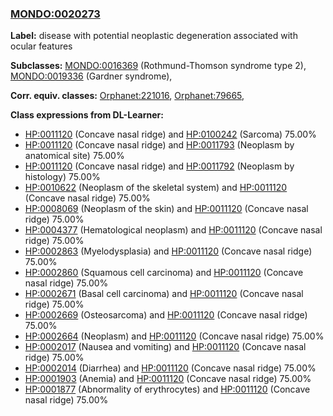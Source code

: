
### [MONDO:0020273](http://purl.obolibrary.org/obo/MONDO_0020273)
**Label:** disease with potential neoplastic degeneration associated with ocular features

**Subclasses:** [MONDO:0016369](http://purl.obolibrary.org/obo/MONDO_0016369) (Rothmund-Thomson syndrome type 2), [MONDO:0019336](http://purl.obolibrary.org/obo/MONDO_0019336) (Gardner syndrome), 

**Corr. equiv. classes:** [Orphanet:221016](http://www.orpha.net/ORDO/Orphanet_221016), [Orphanet:79665](http://www.orpha.net/ORDO/Orphanet_79665), 

**Class expressions from DL-Learner:**

- [HP:0011120](http://purl.obolibrary.org/obo/HP_0011120) (Concave nasal ridge) and [HP:0100242](http://purl.obolibrary.org/obo/HP_0100242) (Sarcoma) 75.00%
- [HP:0011120](http://purl.obolibrary.org/obo/HP_0011120) (Concave nasal ridge) and [HP:0011793](http://purl.obolibrary.org/obo/HP_0011793) (Neoplasm by anatomical site) 75.00%
- [HP:0011120](http://purl.obolibrary.org/obo/HP_0011120) (Concave nasal ridge) and [HP:0011792](http://purl.obolibrary.org/obo/HP_0011792) (Neoplasm by histology) 75.00%
- [HP:0010622](http://purl.obolibrary.org/obo/HP_0010622) (Neoplasm of the skeletal system) and [HP:0011120](http://purl.obolibrary.org/obo/HP_0011120) (Concave nasal ridge) 75.00%
- [HP:0008069](http://purl.obolibrary.org/obo/HP_0008069) (Neoplasm of the skin) and [HP:0011120](http://purl.obolibrary.org/obo/HP_0011120) (Concave nasal ridge) 75.00%
- [HP:0004377](http://purl.obolibrary.org/obo/HP_0004377) (Hematological neoplasm) and [HP:0011120](http://purl.obolibrary.org/obo/HP_0011120) (Concave nasal ridge) 75.00%
- [HP:0002863](http://purl.obolibrary.org/obo/HP_0002863) (Myelodysplasia) and [HP:0011120](http://purl.obolibrary.org/obo/HP_0011120) (Concave nasal ridge) 75.00%
- [HP:0002860](http://purl.obolibrary.org/obo/HP_0002860) (Squamous cell carcinoma) and [HP:0011120](http://purl.obolibrary.org/obo/HP_0011120) (Concave nasal ridge) 75.00%
- [HP:0002671](http://purl.obolibrary.org/obo/HP_0002671) (Basal cell carcinoma) and [HP:0011120](http://purl.obolibrary.org/obo/HP_0011120) (Concave nasal ridge) 75.00%
- [HP:0002669](http://purl.obolibrary.org/obo/HP_0002669) (Osteosarcoma) and [HP:0011120](http://purl.obolibrary.org/obo/HP_0011120) (Concave nasal ridge) 75.00%
- [HP:0002664](http://purl.obolibrary.org/obo/HP_0002664) (Neoplasm) and [HP:0011120](http://purl.obolibrary.org/obo/HP_0011120) (Concave nasal ridge) 75.00%
- [HP:0002017](http://purl.obolibrary.org/obo/HP_0002017) (Nausea and vomiting) and [HP:0011120](http://purl.obolibrary.org/obo/HP_0011120) (Concave nasal ridge) 75.00%
- [HP:0002014](http://purl.obolibrary.org/obo/HP_0002014) (Diarrhea) and [HP:0011120](http://purl.obolibrary.org/obo/HP_0011120) (Concave nasal ridge) 75.00%
- [HP:0001903](http://purl.obolibrary.org/obo/HP_0001903) (Anemia) and [HP:0011120](http://purl.obolibrary.org/obo/HP_0011120) (Concave nasal ridge) 75.00%
- [HP:0001877](http://purl.obolibrary.org/obo/HP_0001877) (Abnormality of erythrocytes) and [HP:0011120](http://purl.obolibrary.org/obo/HP_0011120) (Concave nasal ridge) 75.00%


